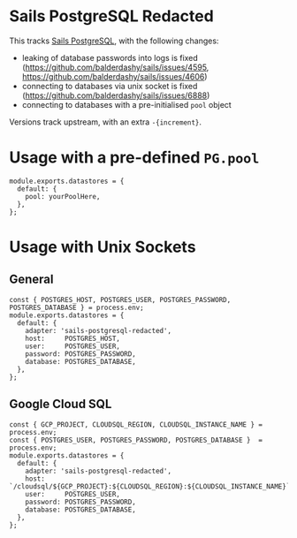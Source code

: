 # Sails PostgreSQL Redacted

This tracks [Sails PostgreSQL](https://github.com/balderdashy/sails-postgresql), with the following changes:

* leaking of database passwords into logs is fixed (https://github.com/balderdashy/sails/issues/4595, https://github.com/balderdashy/sails/issues/4606)
* connecting to databases via unix socket is fixed (https://github.com/balderdashy/sails/issues/6888)
* connecting to databases with a pre-initialised `pool` object

Versions track upstream, with an extra `-{increment}`.

# Usage with a pre-defined `PG.pool`

	module.exports.datastores = {
	  default: {
	    pool: yourPoolHere,
	  },
	};

# Usage with Unix Sockets

## General

	const { POSTGRES_HOST, POSTGRES_USER, POSTGRES_PASSWORD, POSTGRES_DATABASE } = process.env;
	module.exports.datastores = {
	  default: {
	    adapter: 'sails-postgresql-redacted',
	    host:     POSTGRES_HOST,
	    user:     POSTGRES_USER,
	    password: POSTGRES_PASSWORD,
	    database: POSTGRES_DATABASE,
	  },
	};

## Google Cloud SQL

	const { GCP_PROJECT, CLOUDSQL_REGION, CLOUDSQL_INSTANCE_NAME } = process.env;
	const { POSTGRES_USER, POSTGRES_PASSWORD, POSTGRES_DATABASE }  = process.env;
	module.exports.datastores = {
	  default: {
	    adapter: 'sails-postgresql-redacted',
	    host:     `/cloudsql/${GCP_PROJECT}:${CLOUDSQL_REGION}:${CLOUDSQL_INSTANCE_NAME}`,
	    user:     POSTGRES_USER,
	    password: POSTGRES_PASSWORD,
	    database: POSTGRES_DATABASE,
	  },
	};
